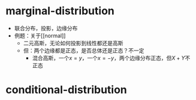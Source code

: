 # marginal-distribution
- 联合分布，投影，边缘分布
- 例题：关于[[normal]]
  - 二元高斯，无论如何投影到线性都还是高斯
  - 但：两个边缘都是正态，是否总体还是正态？不一定
    - 混合高斯，一个$x=y$，一个$x=-y$，两个边缘分布正态，但$X+Y$不正态
# conditional-distribution